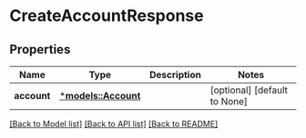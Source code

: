 # CreateAccountResponse

## Properties
Name | Type | Description | Notes
------------ | ------------- | ------------- | -------------
**account** | [***models::Account**](Account.md) |  | [optional] [default to None]

[[Back to Model list]](../README.md#documentation-for-models) [[Back to API list]](../README.md#documentation-for-api-endpoints) [[Back to README]](../README.md)


